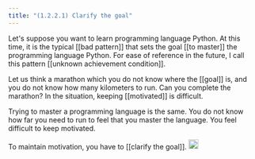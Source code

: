 ```yaml
---
title: "(1.2.2.1) Clarify the goal"
---
```


Let's suppose you want to learn programming language Python. At this time, it is the typical [[bad pattern]] that sets the goal [[to master]] the programming language Python. For ease of reference in the future, I call this pattern [[unknown achievement condition]].

Let us think a marathon which you do not know where the [[goal]] is, and you do not know how many kilometers to run. Can you complete the marathon? In the situation, keeping [[motivated]] is difficult.

Trying to master a programming language is the same.
You do not know how far you need to run to feel that you master the language. You feel difficult to keep motivated.

To maintain motivation, you have to [[clarify the goal]].
<img src='https://scrapbox.io/api/pages/nishio/en/icon' alt='en.icon' height="19.5"/>